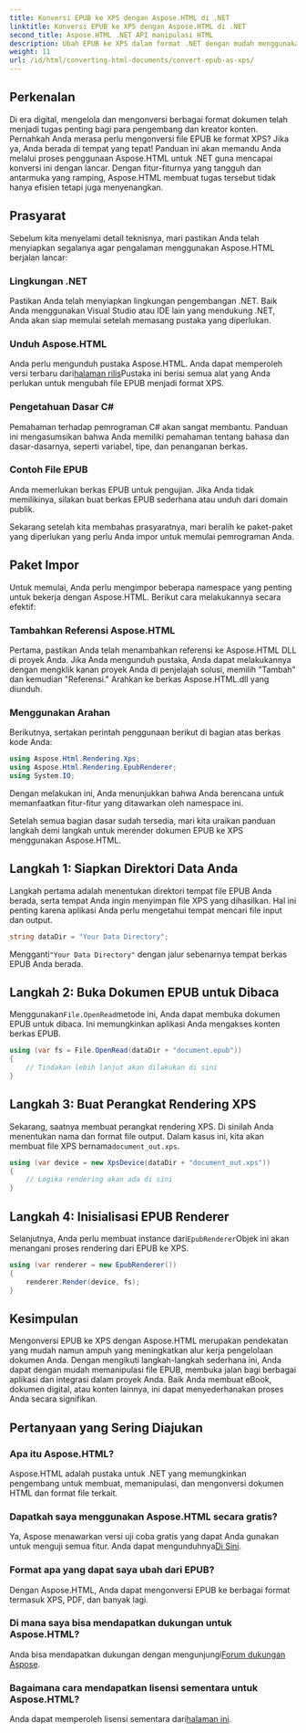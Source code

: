 ```yaml
---
title: Konversi EPUB ke XPS dengan Aspose.HTML di .NET
linktitle: Konversi EPUB ke XPS dengan Aspose.HTML di .NET
second_title: Aspose.HTML .NET API manipulasi HTML
description: Ubah EPUB ke XPS dalam format .NET dengan mudah menggunakan Aspose.HTML. Ikuti panduan langkah demi langkah kami untuk proses rendering dokumen yang lancar.
weight: 11
url: /id/html/converting-html-documents/convert-epub-as-xps/
---
```

## Perkenalan

Di era digital, mengelola dan mengonversi berbagai format dokumen telah menjadi tugas penting bagi para pengembang dan kreator konten. Pernahkah Anda merasa perlu mengonversi file EPUB ke format XPS? Jika ya, Anda berada di tempat yang tepat! Panduan ini akan memandu Anda melalui proses penggunaan Aspose.HTML untuk .NET guna mencapai konversi ini dengan lancar. Dengan fitur-fiturnya yang tangguh dan antarmuka yang ramping, Aspose.HTML membuat tugas tersebut tidak hanya efisien tetapi juga menyenangkan.

## Prasyarat

Sebelum kita menyelami detail teknisnya, mari pastikan Anda telah menyiapkan segalanya agar pengalaman menggunakan Aspose.HTML berjalan lancar:

### Lingkungan .NET
Pastikan Anda telah menyiapkan lingkungan pengembangan .NET. Baik Anda menggunakan Visual Studio atau IDE lain yang mendukung .NET, Anda akan siap memulai setelah memasang pustaka yang diperlukan.

### Unduh Aspose.HTML
Anda perlu mengunduh pustaka Aspose.HTML. Anda dapat memperoleh versi terbaru dari[halaman rilis](https://releases.aspose.com/html/net/)Pustaka ini berisi semua alat yang Anda perlukan untuk mengubah file EPUB menjadi format XPS.

### Pengetahuan Dasar C#
Pemahaman terhadap pemrograman C# akan sangat membantu. Panduan ini mengasumsikan bahwa Anda memiliki pemahaman tentang bahasa dan dasar-dasarnya, seperti variabel, tipe, dan penanganan berkas.

### Contoh File EPUB
Anda memerlukan berkas EPUB untuk pengujian. Jika Anda tidak memilikinya, silakan buat berkas EPUB sederhana atau unduh dari domain publik.

Sekarang setelah kita membahas prasyaratnya, mari beralih ke paket-paket yang diperlukan yang perlu Anda impor untuk memulai pemrograman Anda.

## Paket Impor

Untuk memulai, Anda perlu mengimpor beberapa namespace yang penting untuk bekerja dengan Aspose.HTML. Berikut cara melakukannya secara efektif:

### Tambahkan Referensi Aspose.HTML
Pertama, pastikan Anda telah menambahkan referensi ke Aspose.HTML DLL di proyek Anda. Jika Anda mengunduh pustaka, Anda dapat melakukannya dengan mengklik kanan proyek Anda di penjelajah solusi, memilih "Tambah" dan kemudian "Referensi." Arahkan ke berkas Aspose.HTML.dll yang diunduh.

### Menggunakan Arahan
Berikutnya, sertakan perintah penggunaan berikut di bagian atas berkas kode Anda:

```csharp
using Aspose.Html.Rendering.Xps;
using Aspose.Html.Rendering.EpubRenderer;
using System.IO;
```

Dengan melakukan ini, Anda menunjukkan bahwa Anda berencana untuk memanfaatkan fitur-fitur yang ditawarkan oleh namespace ini.

Setelah semua bagian dasar sudah tersedia, mari kita uraikan panduan langkah demi langkah untuk merender dokumen EPUB ke XPS menggunakan Aspose.HTML.

## Langkah 1: Siapkan Direktori Data Anda

Langkah pertama adalah menentukan direktori tempat file EPUB Anda berada, serta tempat Anda ingin menyimpan file XPS yang dihasilkan. Hal ini penting karena aplikasi Anda perlu mengetahui tempat mencari file input dan output.

```csharp
string dataDir = "Your Data Directory";
```

 Mengganti`"Your Data Directory"` dengan jalur sebenarnya tempat berkas EPUB Anda berada.

## Langkah 2: Buka Dokumen EPUB untuk Dibaca

 Menggunakan`File.OpenRead`metode ini, Anda dapat membuka dokumen EPUB untuk dibaca. Ini memungkinkan aplikasi Anda mengakses konten berkas EPUB.

```csharp
using (var fs = File.OpenRead(dataDir + "document.epub"))
{
    // Tindakan lebih lanjut akan dilakukan di sini
}
```

## Langkah 3: Buat Perangkat Rendering XPS

 Sekarang, saatnya membuat perangkat rendering XPS. Di sinilah Anda menentukan nama dan format file output. Dalam kasus ini, kita akan membuat file XPS bernama`document_out.xps`.

```csharp
using (var device = new XpsDevice(dataDir + "document_out.xps"))
{
    // Logika rendering akan ada di sini
}
```

## Langkah 4: Inisialisasi EPUB Renderer

 Selanjutnya, Anda perlu membuat instance dari`EpubRenderer`Objek ini akan menangani proses rendering dari EPUB ke XPS.

```csharp
using (var renderer = new EpubRenderer())
{
    renderer.Render(device, fs);
}
```

## Kesimpulan

Mengonversi EPUB ke XPS dengan Aspose.HTML merupakan pendekatan yang mudah namun ampuh yang meningkatkan alur kerja pengelolaan dokumen Anda. Dengan mengikuti langkah-langkah sederhana ini, Anda dapat dengan mudah memanipulasi file EPUB, membuka jalan bagi berbagai aplikasi dan integrasi dalam proyek Anda. Baik Anda membuat eBook, dokumen digital, atau konten lainnya, ini dapat menyederhanakan proses Anda secara signifikan. 

## Pertanyaan yang Sering Diajukan

### Apa itu Aspose.HTML?
Aspose.HTML adalah pustaka untuk .NET yang memungkinkan pengembang untuk membuat, memanipulasi, dan mengonversi dokumen HTML dan format file terkait.

### Dapatkah saya menggunakan Aspose.HTML secara gratis?
 Ya, Aspose menawarkan versi uji coba gratis yang dapat Anda gunakan untuk menguji semua fitur. Anda dapat mengunduhnya[Di Sini](https://releases.aspose.com/).

### Format apa yang dapat saya ubah dari EPUB?
Dengan Aspose.HTML, Anda dapat mengonversi EPUB ke berbagai format termasuk XPS, PDF, dan banyak lagi.

### Di mana saya bisa mendapatkan dukungan untuk Aspose.HTML?
 Anda bisa mendapatkan dukungan dengan mengunjungi[Forum dukungan Aspose](https://forum.aspose.com/c/html/29).

### Bagaimana cara mendapatkan lisensi sementara untuk Aspose.HTML?
 Anda dapat memperoleh lisensi sementara dari[halaman ini](https://purchase.conholdate.com/temporary-license/).